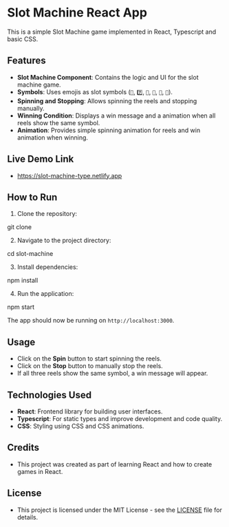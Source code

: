 # Slot Machine React App

This is a simple Slot Machine game implemented in React, Typescript and basic CSS.

## Features

- **Slot Machine Component**: Contains the logic and UI for the slot machine game.
- **Symbols**: Uses emojis as slot symbols (`🍒`, `7️⃣`, `🍋`, `🍉`, `🍇`, `🍓`).
- **Spinning and Stopping**: Allows spinning the reels and stopping manually.
- **Winning Condition**: Displays a win message and a animation when all reels show the same symbol.
- **Animation**: Provides simple spinning animation for reels and win animation when winning.


## Live Demo Link 

- https://slot-machine-type.netlify.app


## How to Run

1. Clone the repository:

git clone <repository-url>

2. Navigate to the project directory:

cd slot-machine


3. Install dependencies:

npm install

4. Run the application:

npm start


The app should now be running on `http://localhost:3000`.

## Usage

- Click on the **Spin** button to start spinning the reels.
- Click on the **Stop** button to manually stop the reels.
- If all three reels show the same symbol, a win message will appear.

## Technologies Used

- **React**: Frontend library for building user interfaces.
- **Typescript**: For static types and improve development and code quality.
- **CSS**: Styling using CSS and CSS animations.

## Credits

- This project was created as part of learning React and how to create games in React.

## License

- This project is licensed under the MIT License - see the [LICENSE](LICENSE) file for details.
